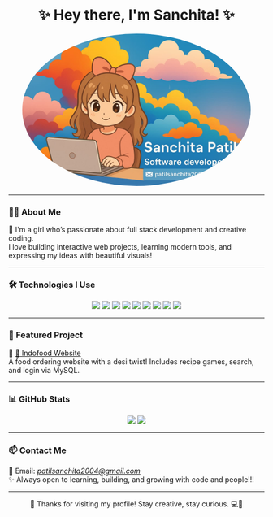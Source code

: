 
<h1 align="center">✨ Hey there, I'm Sanchita! ✨</h1>

<p align="center">
  <img src="avataar.jpg" width="450" alt="Sancho-star avatar" style="border-radius: 50%;" />
</p>

---

### 👩‍💻 About Me

💖 I'm a girl who’s passionate about full stack development and creative coding.  
I love building interactive web projects, learning modern tools, and expressing my ideas with beautiful visuals!

---

### 🛠 Technologies I Use

<p align="center">
  <img src="https://img.shields.io/badge/Java-ED8B00?style=for-the-badge&logo=java&logoColor=white"/>
  <img src="https://img.shields.io/badge/MySQL-005C84?style=for-the-badge&logo=mysql&logoColor=white"/>
  <img src="https://img.shields.io/badge/HTML5-E34F26?style=for-the-badge&logo=html5&logoColor=white"/>
  <img src="https://img.shields.io/badge/CSS3-1572B6?style=for-the-badge&logo=css3&logoColor=white"/>
  <img src="https://img.shields.io/badge/JavaScript-F7DF1E?style=for-the-badge&logo=javascript&logoColor=black"/>
  <img src="https://img.shields.io/badge/PHP-777BB4?style=for-the-badge&logo=php&logoColor=white"/>
  <img src="https://img.shields.io/badge/Firebase-FFCA28?style=for-the-badge&logo=firebase&logoColor=black"/>
  <img src="https://img.shields.io/badge/JDBC-006699?style=for-the-badge&logo=databricks&logoColor=white"/>
  <img src="https://img.shields.io/badge/Kotlin-7F52FF?style=for-the-badge&logo=kotlin&logoColor=white"/>
</p>

---


### 🎯 Featured Project

🔗 [🍛 Indofood Website](https://sanchita.zya.me)  
A food ordering website with a desi twist! Includes recipe games, search, and login via MySQL.

---

### 📊 GitHub Stats

<p align="center">
  <img src="https://github-readme-stats.vercel.app/api?username=sanchita-star&show_icons=true&theme=tokyonight" width="400" />
  <img src="https://github-readme-stats.vercel.app/api/top-langs/?username=sanchita-star&layout=compact&theme=tokyonight" width="300" />
</p>

---

### 📫 Contact Me

📧 Email: *patilsanchita2004@gmail.com*  
✨ Always open to learning, building, and growing with code and people!!!

---

<p align="center">
  🌈 Thanks for visiting my profile! Stay creative, stay curious. 💻🌟
</p>

